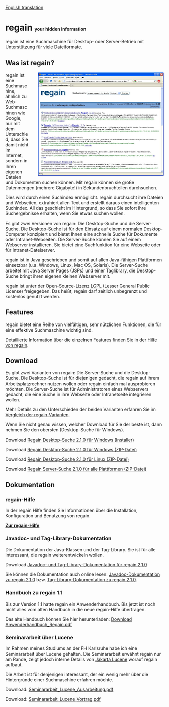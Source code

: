 [English translation](README.md)

regain <span style="font-size: 50%">your hidden information</span>
==================================================================

regain ist eine Suchmaschine für Desktop- oder Server-Betrieb mit Unterstützung für viele Dateiformate.


Was ist regain?
---------------

<img src="doc/regain_screenshot.jpg" alt="regain screenshot" style="width: 400px; margin-left: 30px; float: right">

regain ist eine Suchmaschine, ähnlich zu Web-Suchmaschinen wie Google, nur mit dem Unterschied, dass Sie damit nicht im Internet, sondern in Ihren eigenen Dateien und Dokumenten suchen können. Mit regain können sie große Datenmengen (mehrere Gigabyte!) in Sekundenbruchteilen durchsuchen.

Dies wird durch einen Suchindex ermöglicht. regain durchsucht ihre Dateien und Webseiten, extrahiert allen Text und erstellt daraus einen intelligenten Suchindex. All das geschieht im Hintergrund, so dass Sie sofort ihre Suchergebnisse erhalten, wenn Sie etwas suchen wollen.

Es gibt zwei Versionen von regain: Die Desktop-Suche und die Server-Suche. Die Desktop-Suche ist für den Einsatz auf einem normalen Desktop-Computer konzipiert und bietet Ihnen eine schnelle Suche für Dokumente oder Intranet-Webseiten. Die Server-Suche können Sie auf einem Webserver installieren. Sie bietet eine Suchfunktion für eine Webseite oder für Intranet-Dateiserver.

regain ist in Java geschrieben und somit auf allen Java-fähigen Plattformen einsetzbar (u.a. Windows, Linux, Mac OS, Solaris). Die Server-Suche arbeitet mit Java Server Pages (JSPs) und einer Taglibrary, die Desktop-Suche bringt ihren eigenen kleinen Webserver mit.

regain ist unter der Open-Source-Lizenz [LGPL](LICENSE.md) (Lesser General Public License) freigegeben. Das heißt, regain darf zeitlich unbegrenzt und kostenlos genutzt werden.


Features
--------

regain bietet eine Reihe von vielfältigen, sehr nützlichen Funktionen, die für eine effektive Suchmaschine wichtig sind.

Detaillierte Information über die einzelnen Features finden Sie in der [Hilfe von regain](http://regain.murfman.de/de:features).


Download
--------

Es gibt zwei Varianten von regain: Die Server-Suche und die Desktop-Suche. Die Desktop-Suche ist für diejenigen gedacht, die regain auf ihrem Arbeitsplatzrechner nutzen wollen oder regain einfach mal ausprobieren möchten. Die Server-Suche ist für Administratoren eines Webservers gedacht, die eine Suche in ihre Webseite oder Intranetseite integrieren wollen.

Mehr Details zu den Unterschieden der beiden Varianten erfahren Sie im [Vergleich der regain-Varianten](http://regain.murfman.de/de:project_info:variant_comparison).

Wenn Sie nicht genau wissen, welcher Download für Sie der beste ist, dann nehmen Sie den obersten (Desktop-Suche für Windows).

Download [Regain Desktop-Suche 2.1.0 für Windows (Installer)](https://github.com/til-schneider/regain/releases/download/2.1.0/regain_v2.1.0_desktop_win.exe)

Download [Regain Desktop-Suche 2.1.0 für Windows (ZIP-Datei)](https://github.com/til-schneider/regain/releases/download/2.1.0/regain_v2.1.0_desktop_win.zip)

Download [Regain Desktop-Suche 2.1.0 für Linux (ZIP-Datei)](https://github.com/til-schneider/regain/releases/download/2.1.0/regain_v2.1.0_desktop_linux.zip)

Download [Regain Server-Suche 2.1.0 für alle Plattformen (ZIP-Datei)](https://github.com/til-schneider/regain/releases/download/2.1.0/regain_v2.1.0_server.zip)


Dokumentation
-------------

### regain-Hilfe

In der regain Hilfe finden Sie Informationen über die Installation, Konfiguration und Benutzung von regain.

[**Zur regain-Hilfe**](http://regain.murfman.de/de:start)


### Javadoc- und Tag-Library-Dokumentation

Die Dokumentation der Java-Klassen und der Tag-Library. Sie ist für alle interessant, die regain weiterentwickeln wollen.

Download [Javadoc- und Tag-Library-Dokumentation für regain 2.1.0](https://github.com/til-schneider/regain/releases/download/2.1.0/regain_v2.1.0_doc.zip)

Sie können die Dokumentation auch online lesen: [Javadoc-Dokumentation zu regain 2.1.0](http://regain.sourceforge.net/doc/v2.1.0-STABLE/javadoc/index.html) bzw. [Tag-Library-Dokumentation zu regain 2.1.0](http://regain.sourceforge.net/doc/v2.1.0-STABLE/tlddoc/index.html).


### Handbuch zu regain 1.1

Bis zur Version 1.1 hatte regain ein Anwenderhandbuch. Bis jetzt ist noch nicht alles vom alten Handbuch in die neue regain-Hilfe übertragen.

Das alte Handbuch können Sie hier herunterladen: [Download Anwenderhandbuch_Regain.pdf](http://regain.sourceforge.net/download/Anwenderhandbuch_Regain.pdf)


### Seminararbeit über Lucene

Im Rahmen meines Studiums an der FH Karlsruhe habe ich eine Seminararbeit über Lucene gehalten. Die Seminararbeit erwähnt regain nur am Rande, zeigt jedoch interne Details von [Jakarta Lucene](http://jakarta.apache.org/lucene) worauf regain aufbaut.

Die Arbeit ist für denjenigen interessant, der ein wenig mehr über die Hintergründe einer Suchmaschine erfahren möchte.

Download: [Seminararbeit_Lucene_Ausarbeitung.pdf](http://regain.sourceforge.net/download/Seminararbeit_Lucene_Ausarbeitung.pdf)

Download: [Seminararbeit_Lucene_Vortrag.pdf](http://regain.sourceforge.net/download/Seminararbeit_Lucene_Vortrag.pdf)
